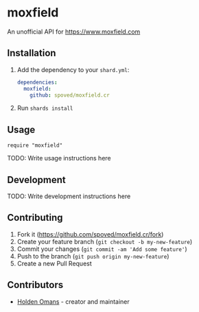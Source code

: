 # moxfield

An unofficial API for <https://www.moxfield.com>

## Installation

1. Add the dependency to your `shard.yml`:

   ```yaml
   dependencies:
     moxfield:
       github: spoved/moxfield.cr
   ```

2. Run `shards install`

## Usage

```crystal
require "moxfield"
```

TODO: Write usage instructions here

## Development

TODO: Write development instructions here

## Contributing

1. Fork it (<https://github.com/spoved/moxfield.cr/fork>)
2. Create your feature branch (`git checkout -b my-new-feature`)
3. Commit your changes (`git commit -am 'Add some feature'`)
4. Push to the branch (`git push origin my-new-feature`)
5. Create a new Pull Request

## Contributors

- [Holden Omans](https://github.com/kalinon) - creator and maintainer
